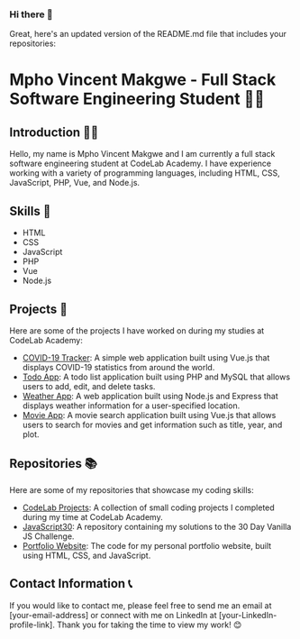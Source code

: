 ### Hi there 👋

Great, here's an updated version of the README.md file that includes your repositories:

# Mpho Vincent Makgwe - Full Stack Software Engineering Student 👨‍💻

## Introduction 🙋‍♂️
Hello, my name is Mpho Vincent Makgwe and I am currently a full stack software engineering student at CodeLab Academy. I have experience working with a variety of programming languages, including HTML, CSS, JavaScript, PHP, Vue, and Node.js.

## Skills 🚀
- HTML
- CSS
- JavaScript
- PHP
- Vue
- Node.js

## Projects 💼
Here are some of the projects I have worked on during my studies at CodeLab Academy:
- [COVID-19 Tracker](https://github.com/Mpho-vincent-makgwe/covid19-tracker): A simple web application built using Vue.js that displays COVID-19 statistics from around the world.
- [Todo App](https://github.com/Mpho-vincent-makgwe/todo-app): A todo list application built using PHP and MySQL that allows users to add, edit, and delete tasks.
- [Weather App](https://github.com/Mpho-vincent-makgwe/weather-app): A web application built using Node.js and Express that displays weather information for a user-specified location.
- [Movie App](https://github.com/Mpho-vincent-makgwe/movie-app): A movie search application built using Vue.js that allows users to search for movies and get information such as title, year, and plot.

## Repositories 📚
Here are some of my repositories that showcase my coding skills:
- [CodeLab Projects](https://github.com/Mpho-vincent-makgwe/codelab-projects): A collection of small coding projects I completed during my time at CodeLab Academy.
- [JavaScript30](https://github.com/Mpho-vincent-makgwe/javascript30): A repository containing my solutions to the 30 Day Vanilla JS Challenge.
- [Portfolio Website](https://github.com/Mpho-vincent-makgwe/portfolio-website): The code for my personal portfolio website, built using HTML, CSS, and JavaScript.

## Contact Information 📞
If you would like to contact me, please feel free to send me an email at [your-email-address] or connect with me on LinkedIn at [your-LinkedIn-profile-link]. Thank you for taking the time to view my work! 😊
